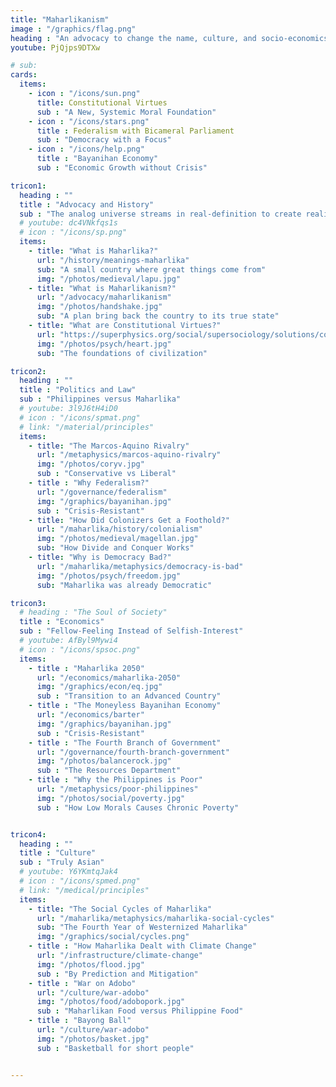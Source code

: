 ```yaml
---
title: "Maharlikanism"
image : "/graphics/flag.png"
heading : "An advocacy to change the name, culture, and socio-economics of the Philippines into Maharlika"
youtube: PjQjps9DTXw

# sub: 
cards:
  items:
    - icon : "/icons/sun.png"
      title: Constitutional Virtues
      sub : "A New, Systemic Moral Foundation"
    - icon : "/icons/stars.png"
      title : Federalism with Bicameral Parliament
      sub : "Democracy with a Focus"
    - icon : "/icons/help.png"
      title : "Bayanihan Economy"
      sub : "Economic Growth without Crisis"

tricon1:
  heading : ""
  title : "Advocacy and History"
  sub : "The analog universe streams in real-definition to create reality"
  # youtube: dc4VNkfqs1s
  # icon : "/icons/sp.png"
  items:
    - title: "What is Maharlika?"
      url: "/history/meanings-maharlika"
      sub: "A small country where great things come from"
      img: "/photos/medieval/lapu.jpg"
    - title: "What is Maharlikanism?"
      url: "/advocacy/maharlikanism"
      img: "/photos/handshake.jpg"
      sub: "A plan bring back the country to its true state"
    - title: "What are Constitutional Virtues?"
      url: "https://superphysics.org/social/supersociology/solutions/constitutional-virtues/"
      img: "/photos/psych/heart.jpg"
      sub: "The foundations of civilization"

tricon2:
  heading : ""
  title : "Politics and Law"
  sub : "Philippines versus Maharlika"
  # youtube: 3l9J6tH4iD0
  # icon : "/icons/spmat.png"
  # link: "/material/principles"
  items:
    - title: "The Marcos-Aquino Rivalry"
      url: "/metaphysics/marcos-aquino-rivalry"
      img: "/photos/coryv.jpg"
      sub : "Conservative vs Liberal"
    - title : "Why Federalism?"
      url: "/governance/federalism" 
      img: "/graphics/bayanihan.jpg"
      sub : "Crisis-Resistant"  
    - title: "How Did Colonizers Get a Foothold?"
      url: "/maharlika/history/colonialism"
      img: "/photos/medieval/magellan.jpg"
      sub: "How Divide and Conquer Works"
    - title: "Why is Democracy Bad?"
      url: "/maharlika/metaphysics/democracy-is-bad"
      img: "/photos/psych/freedom.jpg"      
      sub: "Maharlika was already Democratic"

tricon3:
  # heading : "The Soul of Society"
  title : "Economics"
  sub : "Fellow-Feeling Instead of Selfish-Interest"
  # youtube: AfByl9Mywi4
  # icon : "/icons/spsoc.png"  
  items:
    - title : "Maharlika 2050"
      url: "/economics/maharlika-2050" 
      img: "/graphics/econ/eq.jpg"
      sub : "Transition to an Advanced Country"
    - title : "The Moneyless Bayanihan Economy"
      url: "/economics/barter" 
      img: "/graphics/bayanihan.jpg"
      sub : "Crisis-Resistant"
    - title : "The Fourth Branch of Government"
      url: "/governance/fourth-branch-government" 
      img: "/photos/balancerock.jpg"
      sub : "The Resources Department"      
    - title : "Why the Philippines is Poor"
      url: "/metaphysics/poor-philippines" 
      img: "/photos/social/poverty.jpg"
      sub : "How Low Morals Causes Chronic Poverty"  


tricon4:
  heading : ""
  title : "Culture"
  sub : "Truly Asian"
  # youtube: Y6YKmtqJak4
  # icon : "/icons/spmed.png"
  # link: "/medical/principles"
  items:
    - title: "The Social Cycles of Maharlika"
      url: "/maharlika/metaphysics/maharlika-social-cycles"
      sub: "The Fourth Year of Westernized Maharlika"
      img: "/graphics/social/cycles.png"
    - title : "How Maharlika Dealt with Climate Change"
      url: "/infrastructure/climate-change" 
      img: "/photos/flood.jpg"
      sub : "By Prediction and Mitigation"  
    - title : "War on Adobo"
      url: "/culture/war-adobo" 
      img: "/photos/food/adobopork.jpg"
      sub : "Maharlikan Food versus Philippine Food" 
    - title : "Bayong Ball"
      url: "/culture/war-adobo" 
      img: "/photos/basket.jpg"
      sub : "Basketball for short people"


---
```


